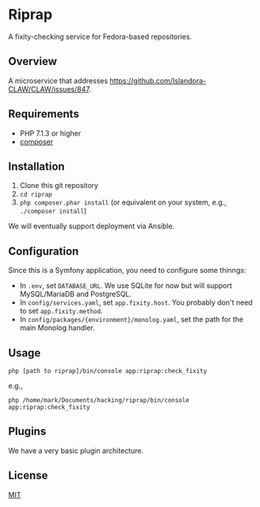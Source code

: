 # Riprap

A fixity-checking service for Fedora-based repositories.

## Overview

A microservice that addresses https://github.com/Islandora-CLAW/CLAW/issues/847.

## Requirements

* PHP 7.1.3 or higher
* [composer](https://getcomposer.org/)

## Installation

1. Clone this git repository
1. `cd riprap`
1. `php composer.phar install` (or equivalent on your system, e.g., `./composer install`)

We will eventually support deployment via Ansible.

## Configuration

Since this is a Symfony application, you need to configure some thinngs:

* In `.env`, set `DATABASE_URL`. We use SQLite for now but will support MySQL/MariaDB and PostgreSQL.
* In `config/services.yaml`, set `app.fixity.host`. You probably don't need to set `app.fixity.method`.
* In `config/packages/{environment}/monolog.yaml`, set the path for the main Monolog handler.

## Usage

`php [path to riprap]/bin/console app:riprap:check_fixity`

e.g.,

`php /home/mark/Documents/hacking/riprap/bin/console app:riprap:check_fixity`

## Plugins

We have a very basic plugin architecture.

## License

[MIT](https://opensource.org/licenses/MIT)
